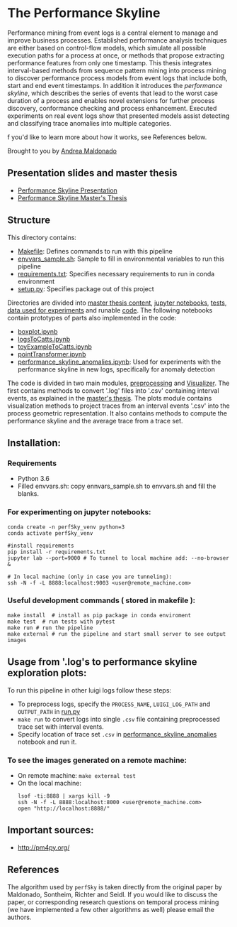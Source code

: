# The Performance Skyline
Performance mining from event logs is a central element to manage and improve business processes.
Established performance analysis techniques are either based on control-flow models, which simulate
all possible execution paths for a process at once, or methods that propose extracting performance
features from only one timestamp. This thesis integrates interval-based methods from sequence pattern
mining into process mining to discover performance process models from event logs that include both,
start and end event timestamps. In addition it introduces the _performance skyline_, which
describes the series of events that lead to the worst case duration of a process and  enables novel
extensions for further process discovery, conformance checking and process enhancement. Executed
experiments on real event logs show that presented models assist detecting and classifying trace
anomalies into multiple categories.

f you'd like to learn more about how it works, see References below.

Brought to you by [Andrea Maldonado](andreamalher.works@gmail.com)

## Presentation slides and master thesis
* [Performance Skyline Presentation](master_thesis/slides_inferring_process_performance_models_from_interval_events_using_the_performance_skyline.pdf)
* [Performance Skyline Master's Thesis](master_thesis/written_composition_inferring_process_performance_models_from_interval_events_using_the_performance_skyline.pdf)

## Structure
This directory contains:
- [Makefile](): Defines commands to run with this pipeline
- [envvars_sample.sh](): Sample to fill in environmental variables to run this pipeline
- [requirements.txt](): Specifies necessary requirements to run in conda environment
- [setup.py](): Specifies package out of this project

Directories are divided into [master thesis content](master_thesis/), [jupyter notebooks](notebooks/), [tests](tests/), [data used for experiments](data/) and runable [code](perfSky/).
The following notebooks contain prototypes of parts also implemented in the code: 
- [boxplot.ipynb](notebooks/boxplot.ipynb)
- [logsToCatts.ipynb](notebooks/logsToCatts.ipynb)
- [toyExampleToCatts.ipynb](notebooks/toyExampleToCatts.ipynb)
- [pointTransformer.ipynb](notebooks/pointTransformer.ipynb)
- [performance_skyline_anomalies.ipynb](notebooks/performance_skyline_anomalies.ipynb): Used for experiments with the performance skyline  in new logs, specifically for anomaly detection 

The code is divided in two main modules, [preprocessing](perfSky/preprocessing) and [Visualizer](perfSky/Visualizer.py). The first contains methods to convert '.log' files into '.csv' containing interval events, as explained in the [master's thesis](master_thesis/Performance_Skyline_Andrea_Maldonado.pdf).
The plots module contains visualization methods to project traces from an interval events '.csv' into the process geometric representation. It also contains methods to compute the performance skyline and the average trace from a trace set.


## Installation:
### Requirements
- Python 3.6
- Filled envvars.sh: copy ennvars_sample.sh to envvars.sh and fill the blanks.

### For experimenting on jupyter notebooks:
```
conda create -n perfSky_venv python=3
conda activate perfSky_venv

#install requirements
pip install -r requirements.txt
jupyter lab --port=9000 # To tunnel to local machine add: --no-browser &

# In local machine (only in case you are tunneling): 
ssh -N -f -L 8888:localhost:9003 <user@remote_machine.com>
```

### Useful development commands ( stored in makefile ):
```
make install  # install as pip package in conda enviroment
make test  # run tests with pytest
make run # run the pipeline
make external # run the pipeline and start small server to see output images
```

## Usage from '.log's to performance skyline exploration plots: 
To run this pipeline in other luigi logs follow these steps: 
- To preprocess logs, specify the `PROCESS_NAME`, `LUIGI_LOG_PATH` and `OUTPUT_PATH` in [run.py](perfSky/run.py)
- `make run` to convert logs into single `.csv` file containing preprocessed trace set with interval events.
- Specify location of trace set `.csv` in [performance_skyline_anomalies](notebooks/performance_skyline_anomalies.ipybn) notebook and run it.

### To see the images generated on a remote machine: 
- On remote machine: `make external test`
- On the local machine:
	```
	lsof -ti:8888 | xargs kill -9
	ssh -N -f -L 8888:localhost:8000 <user@remote_machine.com>
	open "http://localhost:8888/"
	```

## Important sources: 

- http://pm4py.org/

## References
The algorithm used by `perfSky` is taken directly from the original paper by Maldonado, Sontheim, Richter and Seidl. If you would like to discuss the paper, or corresponding research questions on temporal process mining (we have implemented a few other algorithms as well) please email the authors.
